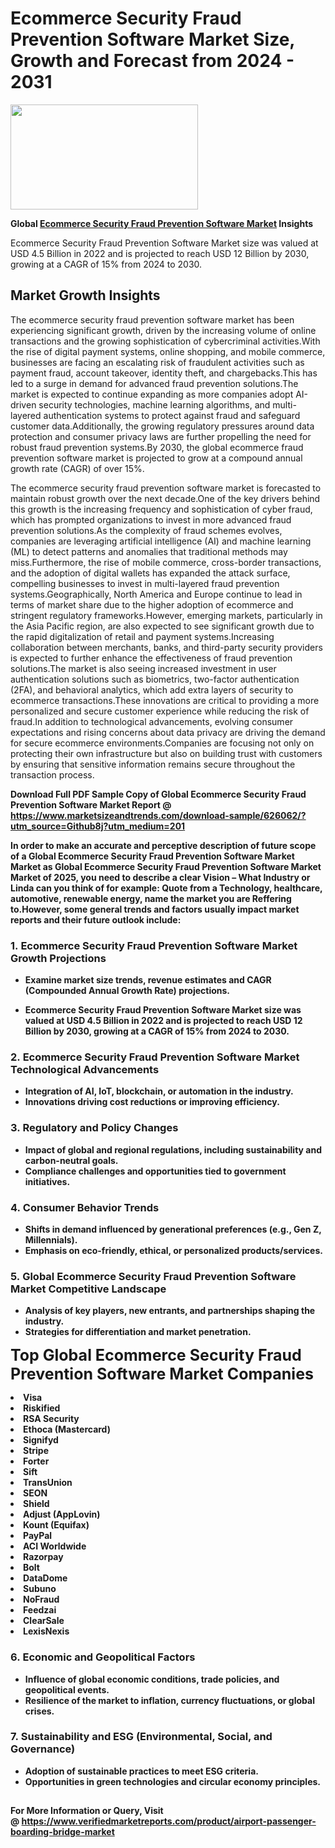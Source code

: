 <H1>Ecommerce Security Fraud Prevention Software Market Size, Growth and Forecast from 2024 - 2031</H1><img class="aligncenter size-medium wp-image-584254" src="https://thirdeyenews.in/wp-content/uploads/2024/09/Global-Market-Research-300x168.jpeg" alt="" width="300" height="168" /><p><strong>Global&nbsp;<a href="https://www.marketsizeandtrends.com/download-sample/626062/?utm_source=Github8j?utm_medium=201">Ecommerce Security Fraud Prevention Software Market</a> Insights</strong></p><p>Ecommerce Security Fraud Prevention Software Market size was valued at USD 4.5 Billion in 2022 and is projected to reach USD 12 Billion by 2030, growing at a CAGR of 15% from 2024 to 2030.</p><p><h2>Market Growth Insights</h2> <p>The ecommerce security fraud prevention software market has been experiencing significant growth, driven by the increasing volume of online transactions and the growing sophistication of cybercriminal activities.With the rise of digital payment systems, online shopping, and mobile commerce, businesses are facing an escalating risk of fraudulent activities such as payment fraud, account takeover, identity theft, and chargebacks.This has led to a surge in demand for advanced fraud prevention solutions.The market is expected to continue expanding as more companies adopt AI-driven security technologies, machine learning algorithms, and multi-layered authentication systems to protect against fraud and safeguard customer data.Additionally, the growing regulatory pressures around data protection and consumer privacy laws are further propelling the need for robust fraud prevention systems.By 2030, the global ecommerce fraud prevention software market is projected to grow at a compound annual growth rate (CAGR) of over 15%.</p> <p>The ecommerce security fraud prevention software market is forecasted to maintain robust growth over the next decade.One of the key drivers behind this growth is the increasing frequency and sophistication of cyber fraud, which has prompted organizations to invest in more advanced fraud prevention solutions.As the complexity of fraud schemes evolves, companies are leveraging artificial intelligence (AI) and machine learning (ML) to detect patterns and anomalies that traditional methods may miss.Furthermore, the rise of mobile commerce, cross-border transactions, and the adoption of digital wallets has expanded the attack surface, compelling businesses to invest in multi-layered fraud prevention systems.Geographically, North America and Europe continue to lead in terms of market share due to the higher adoption of ecommerce and stringent regulatory frameworks.However, emerging markets, particularly in the Asia Pacific region, are also expected to see significant growth due to the rapid digitalization of retail and payment systems.Increasing collaboration between merchants, banks, and third-party security providers is expected to further enhance the effectiveness of fraud prevention solutions.The market is also seeing increased investment in user authentication solutions such as biometrics, two-factor authentication (2FA), and behavioral analytics, which add extra layers of security to ecommerce transactions.These innovations are critical to providing a more personalized and secure customer experience while reducing the risk of fraud.In addition to technological advancements, evolving consumer expectations and rising concerns about data privacy are driving the demand for secure ecommerce environments.Companies are focusing not only on protecting their own infrastructure but also on building trust with customers by ensuring that sensitive information remains secure throughout the transaction process.<strong></p><p><span class=""><strong>Download Full PDF Sample Copy of Global Ecommerce Security Fraud Prevention Software Market Report</strong> @ <a href="https://www.marketsizeandtrends.com/download-sample/626062/?utm_source=Github8j?utm_medium=201" target="_blank">https://www.marketsizeandtrends.com/download-sample/626062/?utm_source=Github8j?utm_medium=201</a></span></p><p>In order to make an accurate and perceptive description of future scope of a Global&nbsp;Ecommerce Security Fraud Prevention Software Market Market as Global&nbsp;Ecommerce Security Fraud Prevention Software Market Market of 2025, you need to describe a clear Vision &ndash; What Industry or Linda can you think of for example: Quote from a Technology, healthcare, automotive, renewable energy, name the market you are Reffering to.However, some general trends and factors usually impact market reports and their future outlook include:</p><h3>1.&nbsp;<strong>Ecommerce Security Fraud Prevention Software Market Growth Projections</strong></h3><ul><li>Examine market size trends, revenue estimates and CAGR (Compounded Annual Growth Rate) projections.</li><li><p>Ecommerce Security Fraud Prevention Software Market size was valued at USD 4.5 Billion in 2022 and is projected to reach USD 12 Billion by 2030, growing at a CAGR of 15% from 2024 to 2030.</p></li></ul><h3>2.&nbsp;<strong>Ecommerce Security Fraud Prevention Software Market Technological Advancements</strong></h3><ul><li>Integration of AI, IoT, blockchain, or automation in the industry.</li><li>Innovations driving cost reductions or improving efficiency.</li></ul><h3>3.&nbsp;<strong>Regulatory and Policy Changes</strong></h3><ul><li>Impact of global and regional regulations, including sustainability and carbon-neutral goals.</li><li>Compliance challenges and opportunities tied to government initiatives.</li></ul><h3>4.&nbsp;<strong>Consumer Behavior Trends</strong></h3><ul><li>Shifts in demand influenced by generational preferences (e.g., Gen Z, Millennials).</li><li>Emphasis on eco-friendly, ethical, or personalized products/services.</li></ul><h3>5.&nbsp;<strong>Global Ecommerce Security Fraud Prevention Software Market Competitive Landscape</strong></h3><ul><li>Analysis of key players, new entrants, and partnerships shaping the industry.</li><li>Strategies for differentiation and market penetration.</li></ul><p data-pm-slice="1 1 []"><span style="color: inherit; font-family: inherit; font-size: 25px;">Top Global Ecommerce Security Fraud Prevention Software Market Companies</span></p><div class="" data-test-id=""><p><li>Visa</li><li> Riskified</li><li> RSA Security</li><li> Ethoca (Mastercard)</li><li> Signifyd</li><li> Stripe</li><li> Forter</li><li> Sift</li><li> TransUnion</li><li> SEON</li><li> Shield</li><li> Adjust (AppLovin)</li><li> Kount (Equifax)</li><li> PayPal</li><li> ACI Worldwide</li><li> Razorpay</li><li> Bolt</li><li> DataDome</li><li> Subuno</li><li> NoFraud</li><li> Feedzai</li><li> ClearSale</li><li> LexisNexis</li></p></div><h3>6.&nbsp;<strong>Economic and Geopolitical Factors</strong></h3><ul><li>Influence of global economic conditions, trade policies, and geopolitical events.</li><li>Resilience of the market to inflation, currency fluctuations, or global crises.</li></ul><h3>7.&nbsp;<strong>Sustainability and ESG (Environmental, Social, and Governance)</strong></h3><ul><li>Adoption of sustainable practices to meet ESG criteria.</li><li>Opportunities in green technologies and circular economy principles.</li></ul><h2><strong style="font-size: 14px;">For More Information or Query, Visit @&nbsp;</strong><a style="background-color: #ffffff; font-size: 14px;" href="https://www.marketsizeandtrends.com/report/ecommerce-security-fraud-prevention-software-market/" target="_blank">https://www.verifiedmarketreports.com/product/airport-passenger-boarding-bridge-market</a></h2>